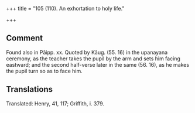 +++
title = "105 (110). An exhortation to holy life."

+++
## Comment
Found also in Pāipp. xx. Quoted by Kāug. (55. 16) in the upanayana ceremony, as the teacher takes the pupil by the arm and sets him facing eastward; and the second half-verse later in the same (56. 16), as he makes the pupil turn so as to face him.


## Translations
Translated: Henry, 41, 117; Griffith, i. 379.
